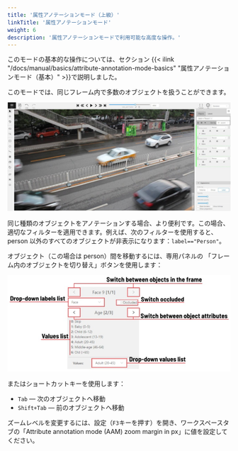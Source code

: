 ```yaml
---
title: '属性アノテーションモード（上級）'
linkTitle: '属性アノテーションモード'
weight: 6
description: '属性アノテーションモードで利用可能な高度な操作。'
---
```


このモードの基本的な操作については、セクション
{{< ilink "/docs/manual/basics/attribute-annotation-mode-basics" "属性アノテーションモード（基本）" >}}で説明しました。

このモードでは、同じフレーム内で多数のオブジェクトを扱うことができます。

![](/images/image058_detrac.jpg)

同じ種類のオブジェクトをアノテーションする場合、より便利です。この場合、適切なフィルターを適用できます。例えば、次のフィルターを使用すると、person 以外のすべてのオブジェクトが非表示になります：`label=="Person"`。

オブジェクト（この場合は person）間を移動するには、専用パネルの
「フレーム内のオブジェクトを切り替え」ボタンを使用します：

![](/images/image026.jpg)

またはショートカットキーを使用します：

- `Tab` — 次のオブジェクトへ移動
- `Shift+Tab` — 前のオブジェクトへ移動

ズームレベルを変更するには、設定（`F3`キーを押す）を開き、ワークスペースタブの「Attribute annotation mode (AAM) zoom margin in px」に値を設定してください。